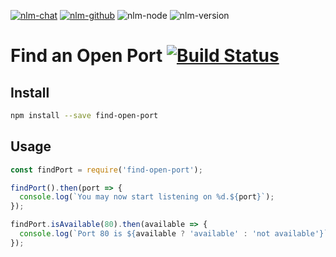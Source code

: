 [![nlm-chat](https://img.shields.io/badge/chat-http%3A%2F%2Fsignup.testiumjs.com%2F-F4D03F?logo=chat&logoColor=white)](http://signup.testiumjs.com/)
[![nlm-github](https://img.shields.io/badge/github-testiumjs%2Ffind--open--port%2Fissues-F4D03F?logo=github&logoColor=white)](https://github.com/testiumjs/find-open-port/issues)
![nlm-node](https://img.shields.io/badge/node-%3E%3D10.13-blue?logo=node.js&logoColor=white)
![nlm-version](https://img.shields.io/badge/version-2.0.3-blue?logo=version&logoColor=white)
# Find an Open Port [![Build Status](https://travis-ci.org/testiumjs/find-open-port.svg?branch=master)](https://travis-ci.org/testiumjs/find-open-port)

## Install

```bash
npm install --save find-open-port
```

## Usage

```js
const findPort = require('find-open-port');

findPort().then(port => {
  console.log(`You may now start listening on %d.${port}`);
});

findPort.isAvailable(80).then(available => {
  console.log(`Port 80 is ${available ? 'available' : 'not available'}`);
});
```
